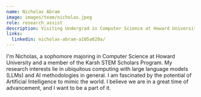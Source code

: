 ```yaml
---
name: Nicholas Abram
image: images/team/nicholas.jpeg
role: research_assist
description: Visiting Undergrad in Computer Science at Howard University
links:
  linkedin: nicholas-abram-a105a020a/
---
```


I'm Nicholas, a sophomore majoring in Computer Science at Howard University and a member of the Karsh STEM Scholars Program.
My research interests lie in ubiquitous computing with large language models (LLMs) and AI methodologies in general. I am 
fascinated by the potential of Artificial Intelligence to mimic the world. I believe we are in a great time of advancement, 
and I want to be a part of it.
